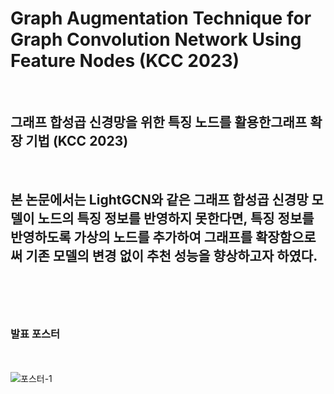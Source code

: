 # Graph Augmentation Technique for Graph Convolution Network Using Feature Nodes (KCC 2023)
<br> 

## 그래프 합성곱 신경망을 위한 특징 노드를 활용한그래프 확장 기법 (KCC 2023)
<br> 

본 논문에서는 LightGCN와 같은 그래프 합성곱 신경망 모델이 노드의 특징 정보를 반영하지
못한다면, 특징 정보를 반영하도록 가상의 노드를 추가하여 그래프를
확장함으로써 기존 모델의 변경 없이 추천 성능을 향상하고자 하였다.
<br> <br> <br> <br> 
---
### 발표 포스터
<br> <br> 
![포스터-1](https://github.com/overnew/Graph-Augmentation-Technique-for-Graph-Convolution-Network-Using-Feature-Nodes/assets/43613584/3187874b-8e57-4374-878a-eef3aa450fd8)
